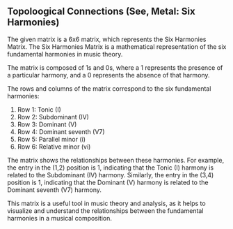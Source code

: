## Topoloogical Connections (See, Metal: Six Harmonies)
The given matrix is a 6x6 matrix, which represents the Six Harmonies Matrix. The Six Harmonies Matrix is a mathematical representation of the six fundamental harmonies in music theory.

The matrix is composed of 1s and 0s, where a 1 represents the presence of a particular harmony, and a 0 represents the absence of that harmony.

The rows and columns of the matrix correspond to the six fundamental harmonies:

1. Row 1: Tonic (I)
2. Row 2: Subdominant (IV)
3. Row 3: Dominant (V)
4. Row 4: Dominant seventh (V7)
5. Row 5: Parallel minor (i)
6. Row 6: Relative minor (vi)

The matrix shows the relationships between these harmonies. For example, the entry in the (1,2) position is 1, indicating that the Tonic (I) harmony is related to the Subdominant (IV) harmony. Similarly, the entry in the (3,4) position is 1, indicating that the Dominant (V) harmony is related to the Dominant seventh (V7) harmony.

This matrix is a useful tool in music theory and analysis, as it helps to visualize and understand the relationships between the fundamental harmonies in a musical composition.
